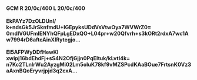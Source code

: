 #### GCM R 20/0c/400 L 20/0c/400
**EkPAYz7DzOLDUnl/**<br/>**k+ndsGk5JrSknfmdU+IGEpyksUDdVsVtwOya7WVWrZ0=**<br/>**0mdIVGUFmIENYhQFpLgEDxQO+L04pr+w20Qfvrh+s3kORt2rdxA7wc1Aw7994rD6aftcAinXlRytegjo...**<br/><br/>
**EI5AFPWyDDfHewKl**<br/>**xwipj16bdEhdFj+sS4N2OfjGjjn0PqEItuk/kLvtl4k=**<br/>**n7Kc2TLnlrWu2AyzgMi02Lm5oluK78kf9vMZSPcdKAaBOue7FrtsnK0Vz3aAxnBQoEryvrjpjd3q2cxA...**